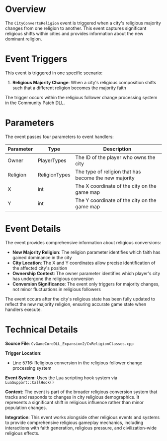 # Overview

The `CityConvertsReligion` event is triggered when a city's religious majority changes from one religion to another. This event captures significant religious shifts within cities and provides information about the new dominant religion.

# Event Triggers

This event is triggered in one specific scenario:

1. **Religious Majority Change**: When a city's religious composition shifts such that a different religion becomes the majority faith

The trigger occurs within the religious follower change processing system in the Community Patch DLL.

# Parameters

The event passes four parameters to event handlers:

| Parameter | Type | Description |
|-----------|------|-------------|
| Owner | PlayerTypes | The ID of the player who owns the city |
| Religion | ReligionTypes | The type of religion that has become the new majority |
| X | int | The X coordinate of the city on the game map |
| Y | int | The Y coordinate of the city on the game map |

# Event Details

The event provides comprehensive information about religious conversions:

- **New Majority Religion**: The religion parameter identifies which faith has gained dominance in the city
- **City Location**: The X and Y coordinates allow precise identification of the affected city's position
- **Ownership Context**: The owner parameter identifies which player's city has undergone the religious conversion
- **Conversion Significance**: The event only triggers for majority changes, not minor fluctuations in religious followers

The event occurs after the city's religious state has been fully updated to reflect the new majority religion, ensuring accurate game state when handlers execute.

# Technical Details

**Source File**: `CvGameCoreDLL_Expansion2/CvReligionClasses.cpp`

**Trigger Location**:
- Line 5716: Religious conversion in the religious follower change processing system

**Event System**: Uses the Lua scripting hook system via `LuaSupport::CallHook()`

**Context**: The event is part of the broader religious conversion system that tracks and responds to changes in city religious demographics. It represents a significant shift in religious influence rather than minor population changes.

**Integration**: This event works alongside other religious events and systems to provide comprehensive religious gameplay mechanics, including interactions with faith generation, religious pressure, and civilization-wide religious effects.